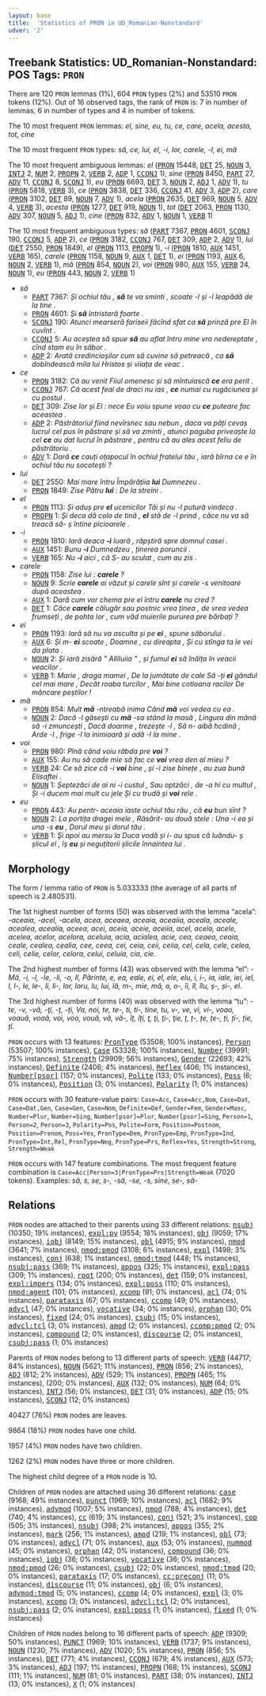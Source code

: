 ```yaml
---
layout: base
title:  'Statistics of PRON in UD_Romanian-Nonstandard'
udver: '2'
---
```


## Treebank Statistics: UD_Romanian-Nonstandard: POS Tags: `PRON`

There are 120 `PRON` lemmas (1%), 604 `PRON` types (2%) and 53510 `PRON` tokens (12%).
Out of 16 observed tags, the rank of `PRON` is: 7 in number of lemmas, 6 in number of types and 4 in number of tokens.

The 10 most frequent `PRON` lemmas: <em>el, sine, eu, tu, ce, care, acela, acesta, tot, cine</em>

The 10 most frequent `PRON` types:  <em>să, ce, lui, el, -i, lor, carele, -l, ei, mă</em>

The 10 most frequent ambiguous lemmas: <em>el</em> (<tt><a href="ro_nonstandard-pos-PRON.html">PRON</a></tt> 15448, <tt><a href="ro_nonstandard-pos-DET.html">DET</a></tt> 25, <tt><a href="ro_nonstandard-pos-NOUN.html">NOUN</a></tt> 3, <tt><a href="ro_nonstandard-pos-INTJ.html">INTJ</a></tt> 2, <tt><a href="ro_nonstandard-pos-NUM.html">NUM</a></tt> 2, <tt><a href="ro_nonstandard-pos-PROPN.html">PROPN</a></tt> 2, <tt><a href="ro_nonstandard-pos-VERB.html">VERB</a></tt> 2, <tt><a href="ro_nonstandard-pos-ADP.html">ADP</a></tt> 1, <tt><a href="ro_nonstandard-pos-CCONJ.html">CCONJ</a></tt> 1), <em>sine</em> (<tt><a href="ro_nonstandard-pos-PRON.html">PRON</a></tt> 8450, <tt><a href="ro_nonstandard-pos-PART.html">PART</a></tt> 27, <tt><a href="ro_nonstandard-pos-ADV.html">ADV</a></tt> 11, <tt><a href="ro_nonstandard-pos-CCONJ.html">CCONJ</a></tt> 8, <tt><a href="ro_nonstandard-pos-SCONJ.html">SCONJ</a></tt> 1), <em>eu</em> (<tt><a href="ro_nonstandard-pos-PRON.html">PRON</a></tt> 6693, <tt><a href="ro_nonstandard-pos-DET.html">DET</a></tt> 3, <tt><a href="ro_nonstandard-pos-NOUN.html">NOUN</a></tt> 2, <tt><a href="ro_nonstandard-pos-ADJ.html">ADJ</a></tt> 1, <tt><a href="ro_nonstandard-pos-ADV.html">ADV</a></tt> 1), <em>tu</em> (<tt><a href="ro_nonstandard-pos-PRON.html">PRON</a></tt> 5818, <tt><a href="ro_nonstandard-pos-VERB.html">VERB</a></tt> 3), <em>ce</em> (<tt><a href="ro_nonstandard-pos-PRON.html">PRON</a></tt> 3838, <tt><a href="ro_nonstandard-pos-DET.html">DET</a></tt> 336, <tt><a href="ro_nonstandard-pos-CCONJ.html">CCONJ</a></tt> 41, <tt><a href="ro_nonstandard-pos-ADV.html">ADV</a></tt> 3, <tt><a href="ro_nonstandard-pos-ADP.html">ADP</a></tt> 2), <em>care</em> (<tt><a href="ro_nonstandard-pos-PRON.html">PRON</a></tt> 3102, <tt><a href="ro_nonstandard-pos-DET.html">DET</a></tt> 89, <tt><a href="ro_nonstandard-pos-NOUN.html">NOUN</a></tt> 7, <tt><a href="ro_nonstandard-pos-ADV.html">ADV</a></tt> 1), <em>acela</em> (<tt><a href="ro_nonstandard-pos-PRON.html">PRON</a></tt> 2635, <tt><a href="ro_nonstandard-pos-DET.html">DET</a></tt> 969, <tt><a href="ro_nonstandard-pos-NOUN.html">NOUN</a></tt> 5, <tt><a href="ro_nonstandard-pos-ADV.html">ADV</a></tt> 4, <tt><a href="ro_nonstandard-pos-VERB.html">VERB</a></tt> 3), <em>acesta</em> (<tt><a href="ro_nonstandard-pos-PRON.html">PRON</a></tt> 1277, <tt><a href="ro_nonstandard-pos-DET.html">DET</a></tt> 919, <tt><a href="ro_nonstandard-pos-NOUN.html">NOUN</a></tt> 1), <em>tot</em> (<tt><a href="ro_nonstandard-pos-DET.html">DET</a></tt> 2063, <tt><a href="ro_nonstandard-pos-PRON.html">PRON</a></tt> 1130, <tt><a href="ro_nonstandard-pos-ADV.html">ADV</a></tt> 307, <tt><a href="ro_nonstandard-pos-NOUN.html">NOUN</a></tt> 5, <tt><a href="ro_nonstandard-pos-ADJ.html">ADJ</a></tt> 1), <em>cine</em> (<tt><a href="ro_nonstandard-pos-PRON.html">PRON</a></tt> 832, <tt><a href="ro_nonstandard-pos-ADV.html">ADV</a></tt> 1, <tt><a href="ro_nonstandard-pos-NOUN.html">NOUN</a></tt> 1, <tt><a href="ro_nonstandard-pos-VERB.html">VERB</a></tt> 1)

The 10 most frequent ambiguous types:  <em>să</em> (<tt><a href="ro_nonstandard-pos-PART.html">PART</a></tt> 7367, <tt><a href="ro_nonstandard-pos-PRON.html">PRON</a></tt> 4601, <tt><a href="ro_nonstandard-pos-SCONJ.html">SCONJ</a></tt> 190, <tt><a href="ro_nonstandard-pos-CCONJ.html">CCONJ</a></tt> 5, <tt><a href="ro_nonstandard-pos-ADP.html">ADP</a></tt> 2), <em>ce</em> (<tt><a href="ro_nonstandard-pos-PRON.html">PRON</a></tt> 3182, <tt><a href="ro_nonstandard-pos-CCONJ.html">CCONJ</a></tt> 767, <tt><a href="ro_nonstandard-pos-DET.html">DET</a></tt> 309, <tt><a href="ro_nonstandard-pos-ADP.html">ADP</a></tt> 2, <tt><a href="ro_nonstandard-pos-ADV.html">ADV</a></tt> 1), <em>lui</em> (<tt><a href="ro_nonstandard-pos-DET.html">DET</a></tt> 2550, <tt><a href="ro_nonstandard-pos-PRON.html">PRON</a></tt> 1849), <em>el</em> (<tt><a href="ro_nonstandard-pos-PRON.html">PRON</a></tt> 1113, <tt><a href="ro_nonstandard-pos-PROPN.html">PROPN</a></tt> 1), <em>-i</em> (<tt><a href="ro_nonstandard-pos-PRON.html">PRON</a></tt> 1810, <tt><a href="ro_nonstandard-pos-AUX.html">AUX</a></tt> 1451, <tt><a href="ro_nonstandard-pos-VERB.html">VERB</a></tt> 165), <em>carele</em> (<tt><a href="ro_nonstandard-pos-PRON.html">PRON</a></tt> 1158, <tt><a href="ro_nonstandard-pos-NOUN.html">NOUN</a></tt> 9, <tt><a href="ro_nonstandard-pos-AUX.html">AUX</a></tt> 1, <tt><a href="ro_nonstandard-pos-DET.html">DET</a></tt> 1), <em>ei</em> (<tt><a href="ro_nonstandard-pos-PRON.html">PRON</a></tt> 1193, <tt><a href="ro_nonstandard-pos-AUX.html">AUX</a></tt> 6, <tt><a href="ro_nonstandard-pos-NOUN.html">NOUN</a></tt> 2, <tt><a href="ro_nonstandard-pos-VERB.html">VERB</a></tt> 1), <em>mă</em> (<tt><a href="ro_nonstandard-pos-PRON.html">PRON</a></tt> 854, <tt><a href="ro_nonstandard-pos-NOUN.html">NOUN</a></tt> 2), <em>voi</em> (<tt><a href="ro_nonstandard-pos-PRON.html">PRON</a></tt> 980, <tt><a href="ro_nonstandard-pos-AUX.html">AUX</a></tt> 155, <tt><a href="ro_nonstandard-pos-VERB.html">VERB</a></tt> 24, <tt><a href="ro_nonstandard-pos-NOUN.html">NOUN</a></tt> 1), <em>eu</em> (<tt><a href="ro_nonstandard-pos-PRON.html">PRON</a></tt> 443, <tt><a href="ro_nonstandard-pos-NOUN.html">NOUN</a></tt> 2, <tt><a href="ro_nonstandard-pos-VERB.html">VERB</a></tt> 1)


* <em>să</em>
  * <tt><a href="ro_nonstandard-pos-PART.html">PART</a></tt> 7367: <em>Și ochiul tău , <b>să</b> te va sminti , scoate -l și -l leapădă de la tine .</em>
  * <tt><a href="ro_nonstandard-pos-PRON.html">PRON</a></tt> 4601: <em>Și <b>să</b> întristară foarte .</em>
  * <tt><a href="ro_nonstandard-pos-SCONJ.html">SCONJ</a></tt> 190: <em>Atunci mearseră fariseii făcînd sfat ca <b>să</b> prinză pre El în cuvînt .</em>
  * <tt><a href="ro_nonstandard-pos-CCONJ.html">CCONJ</a></tt> 5: <em>Au aceștea să spue <b>să</b> au aflat întru mine vro nedereptate , cînd stam eu în săbor .</em>
  * <tt><a href="ro_nonstandard-pos-ADP.html">ADP</a></tt> 2: <em>Arată credincioșilor cum să cuvine să petreacă , ca <b>să</b> dobîndească mila lui Hristos și viiața de veac .</em>
* <em>ce</em>
  * <tt><a href="ro_nonstandard-pos-PRON.html">PRON</a></tt> 3182: <em>Că au venit Fiiul omenesc și să mîntuiască <b>ce</b> еrа perit .</em>
  * <tt><a href="ro_nonstandard-pos-CCONJ.html">CCONJ</a></tt> 767: <em>Că acest feal de draci nu ias , <b>ce</b> numai cu rugăciunea și cu postul .</em>
  * <tt><a href="ro_nonstandard-pos-DET.html">DET</a></tt> 309: <em>Zise lor și El : nece Eu voiu spune voao cu <b>ce</b> puteare fac aceastea .</em>
  * <tt><a href="ro_nonstandard-pos-ADP.html">ADP</a></tt> 2: <em>Păstrătoriul fiind nevîrsnec sau nebun , daca va păți cevaș lucrul cel pus în păstrare și să va zminti , atunci paguba priveaște la cel <b>ce</b> au dat lucrul în păstrare , pentru că au ales acest feliu de păstrătoriu .</em>
  * <tt><a href="ro_nonstandard-pos-ADV.html">ADV</a></tt> 1: <em>Dară <b>ce</b> cauți oțapocul în ochiul fratelui tău , iară bîrna ce e în ochiul tău nu socotești ?</em>
* <em>lui</em>
  * <tt><a href="ro_nonstandard-pos-DET.html">DET</a></tt> 2550: <em>Mai mare întru Împărățiia <b>lui</b> Dumnezeu .</em>
  * <tt><a href="ro_nonstandard-pos-PRON.html">PRON</a></tt> 1849: <em>Zise Pătru <b>lui</b> : De la streini .</em>
* <em>el</em>
  * <tt><a href="ro_nonstandard-pos-PRON.html">PRON</a></tt> 1113: <em>Și aduș pre <b>el</b> ucenicilor Tăi și nu -l putură vindeca .</em>
  * <tt><a href="ro_nonstandard-pos-PROPN.html">PROPN</a></tt> 1: <em>Şi deca dă colo de tină , <b>el</b> stă de -l prind , căce nu va să treacă să- ș întine picioarele .</em>
* <em>-i</em>
  * <tt><a href="ro_nonstandard-pos-PRON.html">PRON</a></tt> 1810: <em>Iară deaca <b>-i</b> luară , răpștiră spre domnul casei .</em>
  * <tt><a href="ro_nonstandard-pos-AUX.html">AUX</a></tt> 1451: <em>Bunu <b>-i</b> Dumnedzeu , ținerea poruncii .</em>
  * <tt><a href="ro_nonstandard-pos-VERB.html">VERB</a></tt> 165: <em>Nu <b>-i</b> aici , că S- au sculat , cum au zis .</em>
* <em>carele</em>
  * <tt><a href="ro_nonstandard-pos-PRON.html">PRON</a></tt> 1158: <em>Zise lui : <b>carele</b> ?</em>
  * <tt><a href="ro_nonstandard-pos-NOUN.html">NOUN</a></tt> 9: <em>Scrie <b>carele</b> ai văzut și carele sînt și carele -s venitoare după aceastea .</em>
  * <tt><a href="ro_nonstandard-pos-AUX.html">AUX</a></tt> 1: <em>Dară cum vor chema pre el întru <b>carele</b> nu cred ?</em>
  * <tt><a href="ro_nonstandard-pos-DET.html">DET</a></tt> 1: <em>Căce <b>carele</b> călugăr sau postnic vrea ținea , de vrea vedea frumseți , de pohta lor , cum văd muierile pururea pre bărbați ?</em>
* <em>ei</em>
  * <tt><a href="ro_nonstandard-pos-PRON.html">PRON</a></tt> 1193: <em>Iară să nu va asculta și pe <b>ei</b> , spune săborului .</em>
  * <tt><a href="ro_nonstandard-pos-AUX.html">AUX</a></tt> 6: <em>Și m- <b>ei</b> scoate , Doamne , cu direapta , Și cu stînga ta le vei da plata .</em>
  * <tt><a href="ro_nonstandard-pos-NOUN.html">NOUN</a></tt> 2: <em>Şi iară zisără " Alliluiia " , și fumul <b>ei</b> să înălța în veacii veacilor .</em>
  * <tt><a href="ro_nonstandard-pos-VERB.html">VERB</a></tt> 1: <em>Marie , draga mamei , De la jumătate de cale Să -ți <b>ei</b> gândul cel mai mare , Decât roaba turcilor , Mai bine cotloana racilor De mâncare peștilor !</em>
* <em>mă</em>
  * <tt><a href="ro_nonstandard-pos-PRON.html">PRON</a></tt> 854: <em>Mult <b>mă</b> -ntreabă inima Când <b>mă</b> voi vedea cu ea .</em>
  * <tt><a href="ro_nonstandard-pos-NOUN.html">NOUN</a></tt> 2: <em>Dacă -l găsești cu <b>mă</b> -sa stând la masă , Lingura din mână să -i zmuncești , Dacă doarme , trezește -l , Să n- aibă hcdină , Arde -l , frige -l la inimioară și adă -l la mine .</em>
* <em>voi</em>
  * <tt><a href="ro_nonstandard-pos-PRON.html">PRON</a></tt> 980: <em>Pînă când voiu răbda pre <b>voi</b> ?</em>
  * <tt><a href="ro_nonstandard-pos-AUX.html">AUX</a></tt> 155: <em>Au nu să cade mie să fac ce <b>voi</b> vrea den al mieu ?</em>
  * <tt><a href="ro_nonstandard-pos-VERB.html">VERB</a></tt> 24: <em>Ce să zice că -i <b>voi</b> bine , și -i zise binețe , au zua bună Elisaftei .</em>
  * <tt><a href="ro_nonstandard-pos-NOUN.html">NOUN</a></tt> 1: <em>Șeptezăci de ai ni -i custul , Sau optzăci , de -a hi cu multul , Și -i ducem mai mult cu jele Și cu trudă și <b>voi</b> rele .</em>
* <em>eu</em>
  * <tt><a href="ro_nonstandard-pos-PRON.html">PRON</a></tt> 443: <em>Au pentr- aceaia iaste ochiul tău rău , că <b>eu</b> bun sînt ?</em>
  * <tt><a href="ro_nonstandard-pos-NOUN.html">NOUN</a></tt> 2: <em>La portița dragei mele , Răsărit- au două stele : Una -i ea și una -s <b>eu</b> , Dorul meu și dorul tău .</em>
  * <tt><a href="ro_nonstandard-pos-VERB.html">VERB</a></tt> 1: <em>Şi apoi au mersu la Duca vodă și i- au spus că luându- ș șlicul el , îș <b>eu</b> și neguțitorii șlicile înnaintea lui .</em>

## Morphology

The form / lemma ratio of `PRON` is 5.033333 (the average of all parts of speech is 2.480531).

The 1st highest number of forms (50) was observed with the lemma “acela”: <em>-aceaia, -acel, -acela, acea, aceaea, aceaia, aceaiia, aceala, aceale, acealea, acealia, aceea, acei, aceia, aceie, aceiia, acel, acela, acele, acelea, acelor, acelora, aceluia, acia, acialea, acie, cea, ceaea, ceaia, ceale, cealea, cealia, cee, ceea, cei, ceia, ceii, ceiia, cel, cela, cele, celea, celi, celie, celor, celora, celui, celuia, cia, cie</em>.

The 2nd highest number of forms (43) was observed with the lemma “el”: <em>-Mă, -i, -l, -le, -li, -o, Il, Părinte, e, ea, eale, ei, el, ele, elu, i, i-, ia, iale, iei, iel, l, l-, le, le-, li, li-, lor, loru, lu, lui, lă, m-, mie, mă, o, o-, îi, îl, îlu, ș-, și-, еl</em>.

The 3rd highest number of forms (40) was observed with the lemma “tu”: <em>-te, -v, -vă, -ţi, -ț, -ți, Va, noi, te, te-, ti, ti-, tine, tu, v-, ve, vi, vi-, voao, voauă, voaă, voi, voo, vouă, vă, vă-, îț, îți, ţ, ţi, ţi-, ţie, ț, ț-, țe, țe-, ți, ți-, ție, țî</em>.

`PRON` occurs with 13 features: <tt><a href="ro_nonstandard-feat-PronType.html">PronType</a></tt> (53508; 100% instances), <tt><a href="ro_nonstandard-feat-Person.html">Person</a></tt> (53507; 100% instances), <tt><a href="ro_nonstandard-feat-Case.html">Case</a></tt> (53328; 100% instances), <tt><a href="ro_nonstandard-feat-Number.html">Number</a></tt> (39991; 75% instances), <tt><a href="ro_nonstandard-feat-Strength.html">Strength</a></tt> (29909; 56% instances), <tt><a href="ro_nonstandard-feat-Gender.html">Gender</a></tt> (22693; 42% instances), <tt><a href="ro_nonstandard-feat-Definite.html">Definite</a></tt> (2406; 4% instances), <tt><a href="ro_nonstandard-feat-Reflex.html">Reflex</a></tt> (406; 1% instances), <tt><a href="ro_nonstandard-feat-Number-psor.html">Number[psor]</a></tt> (157; 0% instances), <tt><a href="ro_nonstandard-feat-Polite.html">Polite</a></tt> (133; 0% instances), <tt><a href="ro_nonstandard-feat-Poss.html">Poss</a></tt> (6; 0% instances), <tt><a href="ro_nonstandard-feat-Position.html">Position</a></tt> (3; 0% instances), <tt><a href="ro_nonstandard-feat-Polarity.html">Polarity</a></tt> (1; 0% instances)

`PRON` occurs with 30 feature-value pairs: `Case=Acc`, `Case=Acc,Nom`, `Case=Dat`, `Case=Dat,Gen`, `Case=Gen`, `Case=Nom`, `Definite=Def`, `Gender=Fem`, `Gender=Masc`, `Number=Plur`, `Number=Sing`, `Number[psor]=Plur`, `Number[psor]=Sing`, `Person=1`, `Person=2`, `Person=3`, `Polarity=Pos`, `Polite=Form`, `Position=Postnom`, `Position=Prenom`, `Poss=Yes`, `PronType=Dem`, `PronType=Emp`, `PronType=Ind`, `PronType=Int,Rel`, `PronType=Neg`, `PronType=Prs`, `Reflex=Yes`, `Strength=Strong`, `Strength=Weak`

`PRON` occurs with 147 feature combinations.
The most frequent feature combination is `Case=Acc|Person=3|PronType=Prs|Strength=Weak` (7020 tokens).
Examples: <em>să, s, se, s-, -să, -se, -s, sine, se-, să-</em>


## Relations

`PRON` nodes are attached to their parents using 33 different relations: <tt><a href="ro_nonstandard-dep-nsubj.html">nsubj</a></tt> (10350; 19% instances), <tt><a href="ro_nonstandard-dep-expl-pv.html">expl:pv</a></tt> (9554; 18% instances), <tt><a href="ro_nonstandard-dep-obj.html">obj</a></tt> (9059; 17% instances), <tt><a href="ro_nonstandard-dep-iobj.html">iobj</a></tt> (8149; 15% instances), <tt><a href="ro_nonstandard-dep-obl.html">obl</a></tt> (4915; 9% instances), <tt><a href="ro_nonstandard-dep-nmod.html">nmod</a></tt> (3641; 7% instances), <tt><a href="ro_nonstandard-dep-nmod-pmod.html">nmod:pmod</a></tt> (3108; 6% instances), <tt><a href="ro_nonstandard-dep-expl.html">expl</a></tt> (1498; 3% instances), <tt><a href="ro_nonstandard-dep-conj.html">conj</a></tt> (638; 1% instances), <tt><a href="ro_nonstandard-dep-nmod-tmod.html">nmod:tmod</a></tt> (448; 1% instances), <tt><a href="ro_nonstandard-dep-nsubj-pass.html">nsubj:pass</a></tt> (369; 1% instances), <tt><a href="ro_nonstandard-dep-appos.html">appos</a></tt> (325; 1% instances), <tt><a href="ro_nonstandard-dep-expl-pass.html">expl:pass</a></tt> (309; 1% instances), <tt><a href="ro_nonstandard-dep-root.html">root</a></tt> (200; 0% instances), <tt><a href="ro_nonstandard-dep-det.html">det</a></tt> (159; 0% instances), <tt><a href="ro_nonstandard-dep-expl-impers.html">expl:impers</a></tt> (134; 0% instances), <tt><a href="ro_nonstandard-dep-expl-poss.html">expl:poss</a></tt> (110; 0% instances), <tt><a href="ro_nonstandard-dep-nmod-agent.html">nmod:agent</a></tt> (101; 0% instances), <tt><a href="ro_nonstandard-dep-xcomp.html">xcomp</a></tt> (91; 0% instances), <tt><a href="ro_nonstandard-dep-acl.html">acl</a></tt> (74; 0% instances), <tt><a href="ro_nonstandard-dep-parataxis.html">parataxis</a></tt> (67; 0% instances), <tt><a href="ro_nonstandard-dep-ccomp.html">ccomp</a></tt> (49; 0% instances), <tt><a href="ro_nonstandard-dep-advcl.html">advcl</a></tt> (47; 0% instances), <tt><a href="ro_nonstandard-dep-vocative.html">vocative</a></tt> (34; 0% instances), <tt><a href="ro_nonstandard-dep-orphan.html">orphan</a></tt> (30; 0% instances), <tt><a href="ro_nonstandard-dep-fixed.html">fixed</a></tt> (24; 0% instances), <tt><a href="ro_nonstandard-dep-csubj.html">csubj</a></tt> (15; 0% instances), <tt><a href="ro_nonstandard-dep-advcl-tcl.html">advcl:tcl</a></tt> (3; 0% instances), <tt><a href="ro_nonstandard-dep-amod.html">amod</a></tt> (2; 0% instances), <tt><a href="ro_nonstandard-dep-ccomp-pmod.html">ccomp:pmod</a></tt> (2; 0% instances), <tt><a href="ro_nonstandard-dep-compound.html">compound</a></tt> (2; 0% instances), <tt><a href="ro_nonstandard-dep-discourse.html">discourse</a></tt> (2; 0% instances), <tt><a href="ro_nonstandard-dep-csubj-pass.html">csubj:pass</a></tt> (1; 0% instances)

Parents of `PRON` nodes belong to 13 different parts of speech: <tt><a href="ro_nonstandard-pos-VERB.html">VERB</a></tt> (44717; 84% instances), <tt><a href="ro_nonstandard-pos-NOUN.html">NOUN</a></tt> (5621; 11% instances), <tt><a href="ro_nonstandard-pos-PRON.html">PRON</a></tt> (856; 2% instances), <tt><a href="ro_nonstandard-pos-ADJ.html">ADJ</a></tt> (812; 2% instances), <tt><a href="ro_nonstandard-pos-ADV.html">ADV</a></tt> (529; 1% instances), <tt><a href="ro_nonstandard-pos-PROPN.html">PROPN</a></tt> (465; 1% instances),  (200; 0% instances), <tt><a href="ro_nonstandard-pos-AUX.html">AUX</a></tt> (132; 0% instances), <tt><a href="ro_nonstandard-pos-NUM.html">NUM</a></tt> (64; 0% instances), <tt><a href="ro_nonstandard-pos-INTJ.html">INTJ</a></tt> (56; 0% instances), <tt><a href="ro_nonstandard-pos-DET.html">DET</a></tt> (31; 0% instances), <tt><a href="ro_nonstandard-pos-ADP.html">ADP</a></tt> (15; 0% instances), <tt><a href="ro_nonstandard-pos-SCONJ.html">SCONJ</a></tt> (12; 0% instances)

40427 (76%) `PRON` nodes are leaves.

9864 (18%) `PRON` nodes have one child.

1957 (4%) `PRON` nodes have two children.

1262 (2%) `PRON` nodes have three or more children.

The highest child degree of a `PRON` node is 10.

Children of `PRON` nodes are attached using 36 different relations: <tt><a href="ro_nonstandard-dep-case.html">case</a></tt> (9168; 49% instances), <tt><a href="ro_nonstandard-dep-punct.html">punct</a></tt> (1969; 10% instances), <tt><a href="ro_nonstandard-dep-acl.html">acl</a></tt> (1682; 9% instances), <tt><a href="ro_nonstandard-dep-advmod.html">advmod</a></tt> (1007; 5% instances), <tt><a href="ro_nonstandard-dep-nmod.html">nmod</a></tt> (788; 4% instances), <tt><a href="ro_nonstandard-dep-det.html">det</a></tt> (740; 4% instances), <tt><a href="ro_nonstandard-dep-cc.html">cc</a></tt> (619; 3% instances), <tt><a href="ro_nonstandard-dep-conj.html">conj</a></tt> (521; 3% instances), <tt><a href="ro_nonstandard-dep-cop.html">cop</a></tt> (505; 3% instances), <tt><a href="ro_nonstandard-dep-nsubj.html">nsubj</a></tt> (398; 2% instances), <tt><a href="ro_nonstandard-dep-appos.html">appos</a></tt> (355; 2% instances), <tt><a href="ro_nonstandard-dep-mark.html">mark</a></tt> (256; 1% instances), <tt><a href="ro_nonstandard-dep-amod.html">amod</a></tt> (219; 1% instances), <tt><a href="ro_nonstandard-dep-obl.html">obl</a></tt> (73; 0% instances), <tt><a href="ro_nonstandard-dep-advcl.html">advcl</a></tt> (71; 0% instances), <tt><a href="ro_nonstandard-dep-aux.html">aux</a></tt> (53; 0% instances), <tt><a href="ro_nonstandard-dep-nummod.html">nummod</a></tt> (45; 0% instances), <tt><a href="ro_nonstandard-dep-orphan.html">orphan</a></tt> (42; 0% instances), <tt><a href="ro_nonstandard-dep-compound.html">compound</a></tt> (36; 0% instances), <tt><a href="ro_nonstandard-dep-iobj.html">iobj</a></tt> (36; 0% instances), <tt><a href="ro_nonstandard-dep-vocative.html">vocative</a></tt> (36; 0% instances), <tt><a href="ro_nonstandard-dep-nmod-pmod.html">nmod:pmod</a></tt> (26; 0% instances), <tt><a href="ro_nonstandard-dep-csubj.html">csubj</a></tt> (22; 0% instances), <tt><a href="ro_nonstandard-dep-nmod-tmod.html">nmod:tmod</a></tt> (20; 0% instances), <tt><a href="ro_nonstandard-dep-parataxis.html">parataxis</a></tt> (17; 0% instances), <tt><a href="ro_nonstandard-dep-cc-preconj.html">cc:preconj</a></tt> (11; 0% instances), <tt><a href="ro_nonstandard-dep-discourse.html">discourse</a></tt> (11; 0% instances), <tt><a href="ro_nonstandard-dep-obj.html">obj</a></tt> (6; 0% instances), <tt><a href="ro_nonstandard-dep-advmod-tmod.html">advmod:tmod</a></tt> (5; 0% instances), <tt><a href="ro_nonstandard-dep-ccomp.html">ccomp</a></tt> (4; 0% instances), <tt><a href="ro_nonstandard-dep-expl.html">expl</a></tt> (3; 0% instances), <tt><a href="ro_nonstandard-dep-xcomp.html">xcomp</a></tt> (3; 0% instances), <tt><a href="ro_nonstandard-dep-advcl-tcl.html">advcl:tcl</a></tt> (2; 0% instances), <tt><a href="ro_nonstandard-dep-nsubj-pass.html">nsubj:pass</a></tt> (2; 0% instances), <tt><a href="ro_nonstandard-dep-expl-poss.html">expl:poss</a></tt> (1; 0% instances), <tt><a href="ro_nonstandard-dep-fixed.html">fixed</a></tt> (1; 0% instances)

Children of `PRON` nodes belong to 16 different parts of speech: <tt><a href="ro_nonstandard-pos-ADP.html">ADP</a></tt> (9309; 50% instances), <tt><a href="ro_nonstandard-pos-PUNCT.html">PUNCT</a></tt> (1969; 10% instances), <tt><a href="ro_nonstandard-pos-VERB.html">VERB</a></tt> (1737; 9% instances), <tt><a href="ro_nonstandard-pos-NOUN.html">NOUN</a></tt> (1230; 7% instances), <tt><a href="ro_nonstandard-pos-ADV.html">ADV</a></tt> (1020; 5% instances), <tt><a href="ro_nonstandard-pos-PRON.html">PRON</a></tt> (856; 5% instances), <tt><a href="ro_nonstandard-pos-DET.html">DET</a></tt> (771; 4% instances), <tt><a href="ro_nonstandard-pos-CCONJ.html">CCONJ</a></tt> (679; 4% instances), <tt><a href="ro_nonstandard-pos-AUX.html">AUX</a></tt> (573; 3% instances), <tt><a href="ro_nonstandard-pos-ADJ.html">ADJ</a></tt> (197; 1% instances), <tt><a href="ro_nonstandard-pos-PROPN.html">PROPN</a></tt> (168; 1% instances), <tt><a href="ro_nonstandard-pos-SCONJ.html">SCONJ</a></tt> (111; 1% instances), <tt><a href="ro_nonstandard-pos-NUM.html">NUM</a></tt> (81; 0% instances), <tt><a href="ro_nonstandard-pos-PART.html">PART</a></tt> (38; 0% instances), <tt><a href="ro_nonstandard-pos-INTJ.html">INTJ</a></tt> (13; 0% instances), <tt><a href="ro_nonstandard-pos-X.html">X</a></tt> (1; 0% instances)

